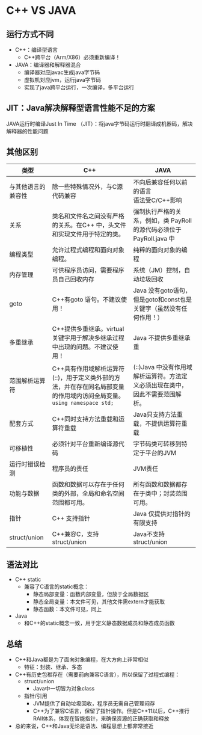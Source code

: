 # C++ VS JAVA

## 运行方式不同

* C++：编译型语言
  * C++跨平台（Arm/X86）必须重新编译！
* JAVA：编译器和解释器混合
  * 编译器对应javac生成java字节码
  * 虚拟机对应jvm，运行java字节码
  * 实现了java跨平台运行，一次编译，多平台运行



## JIT：Java解决解释型语言性能不足的方案

JAVA运行时编译Just In Time （JIT）：将java字节码运行时翻译成机器码，解决解释器的性能问题



## 其他区别

| 类型               | C++                                                          | JAVA                                                         |
| ------------------ | ------------------------------------------------------------ | ------------------------------------------------------------ |
| 与其他语言的兼容性 | 除一些特殊情况外，与C源代码兼容                              | 不向后兼容任何以前的语言<br>语法受C/C++影响                  |
| 关系               | 类名和文件名之间没有严格的关系。在C++ 中，头文件和实现文件用于特定的类。 | 强制执行严格的关系，例如，类 PayRoll 的源代码必须位于PayRoll.java 中 |
| 编程类型           | 允许过程式编程和面向对象编程。                               | 纯粹的面向对象的编程                                         |
| 内存管理           | 可供程序员访问，需要程序员自己回收内存                       | 系统（JM）控制，自动垃圾回收                                 |
| goto               | C++有goto 语句。不建议使用！                                 | Java 没有goto语句，但是goto和const也是关键字（虽然没有任何作用！） |
| 多重继承           | C++提供多重继承。virtual关键字用于解决多继承过程中出现的问题。不建议使用！ | Java 不提供多重继承重                                        |
| 范围解析运算符     | C++具有作用域解析运算符(::)，用于定义类外部的方法，并在存在同名局部变量的作用域内访问全局变量。`using namespace std;` | (::)Java 中没有作用域解析运算符。方法定义必须出现在类中，因此不需要范围解析。 |
| 配套方式           | C++同时支持方法重载和运算符重载                              | Java只支持方法重载，不提供运算符重载                         |
| 可移植性           | 必须针对平台重新编译源代码                                   | 字节码类可转移到特定于平台的JVM                              |
| 运行时错误检测     | 程序员的责任                                                 | JVM责任                                                      |
| 功能与数据         | 函数和数据可以存在于任何类的外部，全局和命名空间范围都可用。 | 所有函数和数据都存在于类中；封装范围可用。                   |
| 指针               | C++ 支持指针                                                 | Java 仅提供对指针的有限支持                                  |
| struct/union       | C++兼容C，支持struct/union                                   | Java不支持struct/union                                       |




## 语法对比

* C++ static
  * 兼容了C语言的static概念：
    * ﻿﻿静态局部变量：函数内部变量，但放于全局数据区
    * ﻿﻿静态全局变量：本文件可见，其他文件需extern才能获取
    * ﻿﻿静态函数：本文件可见，同上
* Java
  * 和C++的static概念一致，用于定义静态数据成员和静态成员函数



## 总结

* C++和Java都是为了面向对象编程，在大方向上非常相似
  * ﻿特征：封装、继承、多态
* C++有历史包袱存在（需要前向兼容C语言），所以保留了过程式编程：
  * ﻿﻿struct/union
      * ﻿﻿Java中一切皆为对象class
  * ﻿﻿指针/引用
      * ﻿﻿JVM提供了自动垃圾回收，程序员无需自己管理闷存
      * ﻿﻿C++为了兼容C语言，保留了指针操作。但是C++11以后，C++推行RAII体系，体现在智能指针，来确保资源的正确获取和释放
* 总的来说，C++和Java无论是语法、编程思想上都非常接近